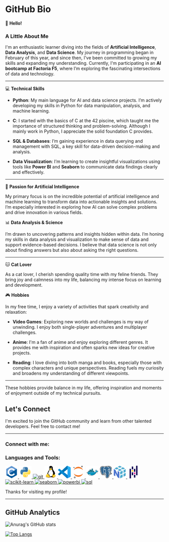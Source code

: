 # GitHub Bio

👋 **Hello!**

### A Little About Me

I'm an enthusiastic learner diving into the fields of **Artificial Intelligence**, **Data Analysis**, and **Data Science**. My journey in programming began in February of this year, and since then, I've been committed to growing my skills and expanding my understanding. Currently, I'm participating in an **AI bootcamp at Factoria F5**, where I’m exploring the fascinating intersections of data and technology.

---

💻 **Technical Skills**

- **Python**: My main language for AI and data science projects. I’m actively developing my skills in Python for data manipulation, analysis, and machine learning.

- **C**: I started with the basics of C at the 42 piscine, which taught me the importance of structured thinking and problem-solving. Although I mainly work in Python, I appreciate the solid foundation C provides.

- **SQL & Databases**: I’m gaining experience in data querying and management with SQL, a key skill for data-driven decision-making and analysis.

- **Data Visualization**: I’m learning to create insightful visualizations using tools like **Power BI** and **Seaborn** to communicate data findings clearly and effectively.

---

🧠 **Passion for Artificial Intelligence**

My primary focus is on the incredible potential of artificial intelligence and machine learning to transform data into actionable insights and solutions. I’m especially interested in exploring how AI can solve complex problems and drive innovation in various fields.

📊 **Data Analysis & Science**

I’m drawn to uncovering patterns and insights hidden within data. I’m honing my skills in data analysis and visualization to make sense of data and support evidence-based decisions. I believe that data science is not only about finding answers but also about asking the right questions.

---

🐱 **Cat Lover**

As a cat lover, I cherish spending quality time with my feline friends. They bring joy and calmness into my life, balancing my intense focus on learning and development.

🎮 **Hobbies**

In my free time, I enjoy a variety of activities that spark creativity and relaxation:

- **Video Games**: Exploring new worlds and challenges is my way of unwinding. I enjoy both single-player adventures and multiplayer challenges.
  
- **Anime**: I'm a fan of anime and enjoy exploring different genres. It provides me with inspiration and often sparks new ideas for creative projects.

- **Reading**: I love diving into both manga and books, especially those with complex characters and unique perspectives. Reading fuels my curiosity and broadens my understanding of different viewpoints.

---

These hobbies provide balance in my life, offering inspiration and moments of enjoyment outside of my technical pursuits.

## Let's Connect

I'm excited to join the GitHub community and learn from other talented developers. Feel free to contact me!

---

<h3 align="left">Connect with me:</h3>
<p align="left">
  <!-- Aquí puedes añadir iconos de redes sociales si deseas -->
</p>

<h3 align="left">Languages and Tools:</h3>
<p align="left">
  <!-- Lenguajes -->
  <a href="https://www.cprogramming.com/" target="_blank" rel="noreferrer"> 
    <img src="https://raw.githubusercontent.com/devicons/devicon/master/icons/c/c-original.svg" alt="c" width="40" height="40"/> 
  </a> 
  <a href="https://www.python.org" target="_blank" rel="noreferrer"> 
    <img src="https://raw.githubusercontent.com/devicons/devicon/master/icons/python/python-original.svg" alt="python" width="40" height="40"/> 
  </a>

  <!-- Herramientas -->
  <a href="https://git-scm.com/" target="_blank" rel="noreferrer"> 
    <img src="https://www.vectorlogo.zone/logos/git-scm/git-scm-icon.svg" alt="git" width="40" height="40"/> 
  </a> 
  <a href="https://www.linux.org/" target="_blank" rel="noreferrer"> 
    <img src="https://raw.githubusercontent.com/devicons/devicon/master/icons/linux/linux-original.svg" alt="linux" width="40" height="40"/> 
  </a> 
  <a href="https://code.visualstudio.com/" target="_blank" rel="noreferrer">
    <img src="https://raw.githubusercontent.com/devicons/devicon/master/icons/vscode/vscode-original.svg" alt="vscode" width="40" height="40"/> 
  </a> 
  <a href="https://jupyter.org/" target="_blank" rel="noreferrer">
    <img src="https://raw.githubusercontent.com/devicons/devicon/master/icons/jupyter/jupyter-original.svg" alt="jupyter" width="40" height="40"/> 
  </a>
  <a href="https://www.docker.com/" target="_blank" rel="noreferrer">
    <img src="https://raw.githubusercontent.com/devicons/devicon/master/icons/docker/docker-original.svg" alt="docker" width="40" height="40"/>
  </a>
  <a href="https://www.postgresql.org/" target="_blank" rel="noreferrer">
    <img src="https://raw.githubusercontent.com/devicons/devicon/master/icons/postgresql/postgresql-original.svg" alt="postgresql" width="40" height="40"/>
  </a>

  <!-- Librerías -->
  <a href="https://numpy.org/" target="_blank" rel="noreferrer">
    <img src="https://raw.githubusercontent.com/devicons/devicon/master/icons/numpy/numpy-original.svg" alt="numpy" width="40" height="40"/> 
  </a>
  <a href="https://pandas.pydata.org/" target="_blank" rel="noreferrer">
    <img src="https://raw.githubusercontent.com/devicons/devicon/master/icons/pandas/pandas-original.svg" alt="pandas" width="40" height="40"/> 
  </a>
  <a href="https://scikit-learn.org/" target="_blank" rel="noreferrer">
    <img src="https://raw.githubusercontent.com/scikit-learn/scikit-learn/main/doc/logos/scikit-learn-logo-notext.png" alt="scikit-learn" width="40" height="40"/>
  </a>
  <a href="https://seaborn.pydata.org/" target="_blank" rel="noreferrer">
    <img src="https://seaborn.pydata.org/_static/logo-wide-lightbg.svg" alt="seaborn" width="40" height="40"/>
  </a>
  <a href="https://powerbi.microsoft.com/" target="_blank" rel="noreferrer">
    <img src="https://upload.wikimedia.org/wikipedia/commons/c/cf/New_Power_BI_Logo.svg" alt="powerbi" width="40" height="40"/>
  </a>
  <a href="https://www.microsoft.com/en-us/sql-server" target="_blank" rel="noreferrer">
    <img src="https://www.svgrepo.com/show/303229/microsoft-sql-server-logo.svg" alt="sql" width="40" height="40"/>
  </a>
</p>

Thanks for visiting my profile!

---
## GitHub Analytics

![Anurag's GitHub stats](https://github-readme-stats.vercel.app/api?username=Dolcevitta95&theme=ambient_gradient&show_icons=true)

[![Top Langs](https://github-readme-stats.vercel.app/api/top-langs/?username=Dolcevitta95&theme=ambient_gradient&layout=compact)](https://github.com/Dolcevitta95/github-readme-stats)






